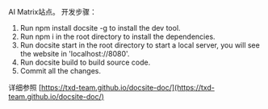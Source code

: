 AI Matrix站点。
开发步骤：

1. Run npm install docsite -g to install the dev tool.
2. Run npm i in the root directory to install the dependencies.
3. Run docsite start in the root directory to start a local server, you will see the website in 'localhost://8080'.
4. Run docsite build to build source code.
5. Commit all the changes.

详细参照 [https://txd-team.github.io/docsite-doc/](https://txd-team.github.io/docsite-doc/)